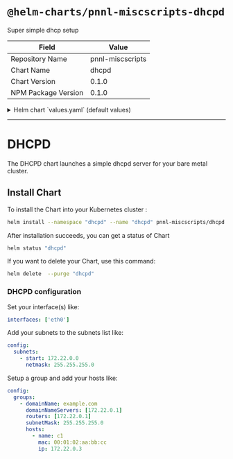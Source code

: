 # `@helm-charts/pnnl-miscscripts-dhcpd`

Super simple dhcp setup

| Field               | Value            |
| ------------------- | ---------------- |
| Repository Name     | pnnl-miscscripts |
| Chart Name          | dhcpd            |
| Chart Version       | 0.1.0            |
| NPM Package Version | 0.1.0            |

<details>

<summary>Helm chart `values.yaml` (default values)</summary>

```yaml
dhcpd:
  imagePullPolicy: IfNotPresent

resources: {}
interfaces: []

config:
  manage: true

  defaultLeaseTime: 600
  maxLeaseTime: 7200
  ddnsUpdateStyle: none

  subnets:
    - start: 172.22.0.0
      netmask: 255.255.255.0
  #FIXME rangeStart/End should not be used until pv support is added.
  #   rangeStart: 192.168.0.100
  #   rangeEnd: 192.168.0.254
  groups:
    - domainName: example.com
      domainNameServers: [172.22.0.1]
      routers: [172.22.0.1]
      subnetMask: 255.255.255.0
      hosts:
        - name: c1
          mac: 00:01:02:aa:bb:cc
          ip: 172.22.0.3

nodeSelector: {}

tolerations: []
#- key: node-role.kubernetes.io/master
#  operator: Exists
#  effect: NoSchedule

affinity: {}
```

</details>

---

# DHCPD

The DHCPD chart launches a simple dhcpd server for your bare metal cluster.

## Install Chart

To install the Chart into your Kubernetes cluster :

```bash
helm install --namespace "dhcpd" --name "dhcpd" pnnl-miscscripts/dhcpd -f dhcpd-values.yaml
```

After installation succeeds, you can get a status of Chart

```bash
helm status "dhcpd"
```

If you want to delete your Chart, use this command:

```bash
helm delete  --purge "dhcpd"
```

### DHCPD configuration

Set your interface(s) like:

```yaml
interfaces: ['eth0']
```

Add your subnets to the subnets list like:

```yaml
config:
  subnets:
    - start: 172.22.0.0
      netmask: 255.255.255.0
```

Setup a group and add your hosts like:

```yaml
config:
  groups:
    - domainName: example.com
      domainNameServers: [172.22.0.1]
      routers: [172.22.0.1]
      subnetMask: 255.255.255.0
      hosts:
        - name: c1
          mac: 00:01:02:aa:bb:cc
          ip: 172.22.0.3
```
